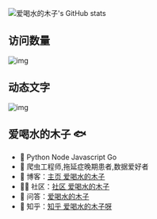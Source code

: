 ![爱喝水的木子's GitHub stats](https://github-readme-stats.vercel.app/api?username=ice-a&theme=merko&show_icons=true&show_owner=true)
## 访问数量
![img](https://profile-counter.glitch.me/ice-a/count.svg)
## 动态文字
![img](https://readme-typing-svg.herokuapp.com/?lines=爱喝水的木子&font=Roboto)
## 爱喝水的木子 🐟
- 🌱 Python Node Javascript Go 
- 🐧 爬虫工程师,拖延症晚期患者,数据爱好者
- 🏡 博客：<a href="http://lideshan.cn/" target="_blank">主页 爱喝水的木子</a>
- 👨‍💻 社区：<a href="http://lideshan.top" target="_blank">社区 爱喝水的木子</a>
- 👨‍ 问答：<a href="http://www.hlds.fun" target="_blank">爱喝水的木子</a>
- 💬 知乎：<a href="https://www.zhihu.com/people/love_water_blue" target="_blank">知乎 爱喝水的木子呀</a>
